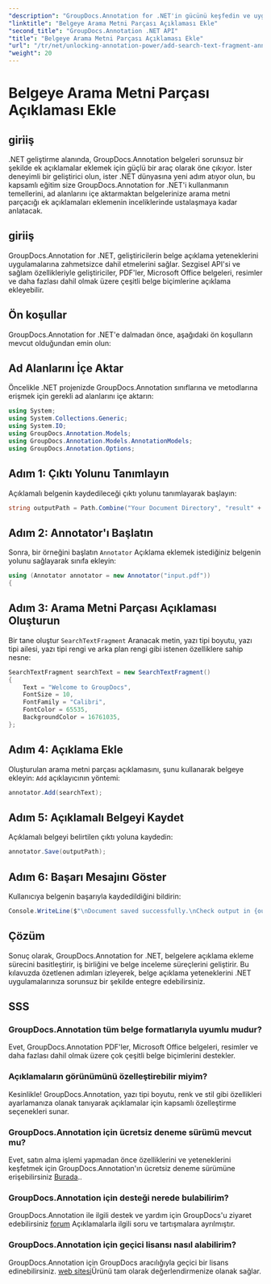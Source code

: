```yaml
---
"description": "GroupDocs.Annotation for .NET'in gücünü keşfedin ve uygulamalarınıza belge açıklama yeteneklerini zahmetsizce ekleyin."
"linktitle": "Belgeye Arama Metni Parçası Açıklaması Ekle"
"second_title": "GroupDocs.Annotation .NET API"
"title": "Belgeye Arama Metni Parçası Açıklaması Ekle"
"url": "/tr/net/unlocking-annotation-power/add-search-text-fragment-annotation/"
"weight": 20
---
```


# Belgeye Arama Metni Parçası Açıklaması Ekle

## giriiş
.NET geliştirme alanında, GroupDocs.Annotation belgeleri sorunsuz bir şekilde ek açıklamalar eklemek için güçlü bir araç olarak öne çıkıyor. İster deneyimli bir geliştirici olun, ister .NET dünyasına yeni adım atıyor olun, bu kapsamlı eğitim size GroupDocs.Annotation for .NET'i kullanmanın temellerini, ad alanlarını içe aktarmaktan belgelerinize arama metni parçacığı ek açıklamaları eklemenin inceliklerinde ustalaşmaya kadar anlatacak.
## giriiş
GroupDocs.Annotation for .NET, geliştiricilerin belge açıklama yeteneklerini uygulamalarına zahmetsizce dahil etmelerini sağlar. Sezgisel API'si ve sağlam özellikleriyle geliştiriciler, PDF'ler, Microsoft Office belgeleri, resimler ve daha fazlası dahil olmak üzere çeşitli belge biçimlerine açıklama ekleyebilir.
## Ön koşullar
GroupDocs.Annotation for .NET'e dalmadan önce, aşağıdaki ön koşulların mevcut olduğundan emin olun:

## Ad Alanlarını İçe Aktar
Öncelikle .NET projenizde GroupDocs.Annotation sınıflarına ve metodlarına erişmek için gerekli ad alanlarını içe aktarın:
```csharp
using System;
using System.Collections.Generic;
using System.IO;
using GroupDocs.Annotation.Models;
using GroupDocs.Annotation.Models.AnnotationModels;
using GroupDocs.Annotation.Options;
```
## Adım 1: Çıktı Yolunu Tanımlayın
Açıklamalı belgenin kaydedileceği çıktı yolunu tanımlayarak başlayın:
```csharp
string outputPath = Path.Combine("Your Document Directory", "result" + Path.GetExtension("input.pdf"));
```
## Adım 2: Annotator'ı Başlatın
Sonra, bir örneğini başlatın `Annotator` Açıklama eklemek istediğiniz belgenin yolunu sağlayarak sınıfa ekleyin:
```csharp
using (Annotator annotator = new Annotator("input.pdf"))
{
```
## Adım 3: Arama Metni Parçası Açıklaması Oluşturun
Bir tane oluştur `SearchTextFragment` Aranacak metin, yazı tipi boyutu, yazı tipi ailesi, yazı tipi rengi ve arka plan rengi gibi istenen özelliklere sahip nesne:
```csharp
SearchTextFragment searchText = new SearchTextFragment()
{
    Text = "Welcome to GroupDocs",
    FontSize = 10,
    FontFamily = "Calibri",
    FontColor = 65535,
    BackgroundColor = 16761035,
};
```
## Adım 4: Açıklama Ekle
Oluşturulan arama metni parçası açıklamasını, şunu kullanarak belgeye ekleyin: `Add` açıklayıcının yöntemi:
```csharp
annotator.Add(searchText);
```
## Adım 5: Açıklamalı Belgeyi Kaydet
Açıklamalı belgeyi belirtilen çıktı yoluna kaydedin:
```csharp
annotator.Save(outputPath);
```
## Adım 6: Başarı Mesajını Göster
Kullanıcıya belgenin başarıyla kaydedildiğini bildirin:
```csharp
Console.WriteLine($"\nDocument saved successfully.\nCheck output in {outputPath}.");
```

## Çözüm
Sonuç olarak, GroupDocs.Annotation for .NET, belgelere açıklama ekleme sürecini basitleştirir, iş birliğini ve belge inceleme süreçlerini geliştirir. Bu kılavuzda özetlenen adımları izleyerek, belge açıklama yeteneklerini .NET uygulamalarınıza sorunsuz bir şekilde entegre edebilirsiniz.
## SSS
### GroupDocs.Annotation tüm belge formatlarıyla uyumlu mudur?
Evet, GroupDocs.Annotation PDF'ler, Microsoft Office belgeleri, resimler ve daha fazlası dahil olmak üzere çok çeşitli belge biçimlerini destekler.
### Açıklamaların görünümünü özelleştirebilir miyim?
Kesinlikle! GroupDocs.Annotation, yazı tipi boyutu, renk ve stil gibi özellikleri ayarlamanıza olanak tanıyarak açıklamalar için kapsamlı özelleştirme seçenekleri sunar.
### GroupDocs.Annotation için ücretsiz deneme sürümü mevcut mu?
Evet, satın alma işlemi yapmadan önce özelliklerini ve yeteneklerini keşfetmek için GroupDocs.Annotation'ın ücretsiz deneme sürümüne erişebilirsiniz [Burada](https://releases.groupdocs.com/)..
### GroupDocs.Annotation için desteği nerede bulabilirim?
GroupDocs.Annotation ile ilgili destek ve yardım için GroupDocs'u ziyaret edebilirsiniz [forum](https://forum.groupdocs.com/c/annotation/10) Açıklamalarla ilgili soru ve tartışmalara ayrılmıştır.
### GroupDocs.Annotation için geçici lisansı nasıl alabilirim?
GroupDocs.Annotation için GroupDocs aracılığıyla geçici bir lisans edinebilirsiniz. [web sitesi](https://purchase.groupdocs.com/temporary-license/)Ürünü tam olarak değerlendirmenize olanak sağlar.